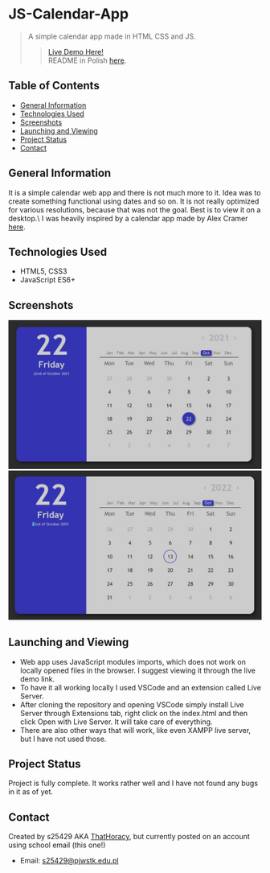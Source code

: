 # JS-Calendar-App
> A simple calendar app made in HTML CSS and JS.
>> [Live Demo Here!]()\
>> README in Polish [here](./README.pl.md).

## Table of Contents
* [General Information](#general-information)
* [Technologies Used](#technologies-used)
* [Screenshots](#screenshots)
* [Launching and Viewing](#launching-and-viewing)
* [Project Status](#project-status)
* [Contact](#contact)

## General Information
It is a simple calendar web app and there is not much more to it. Idea was to create something functional using dates and so on. It is not really optimized for various resolutions, because that was not the goal. Best is to view it on a desktop.\ 
I was heavily inspired by a calendar app made by Alex Cramer [here](https://freefrontend.com/assets/img/css-calendars/calendar-6.png).

## Technologies Used
- HTML5, CSS3
- JavaScript ES6+

## Screenshots
![Image-1](./imgs/img1.jpg?raw=true)
![Image-2](./imgs/img2.jpg?raw=true)

## Launching and Viewing
- Web app uses JavaScript modules imports, which does not work on locally opened files in the browser. I suggest viewing it through the live demo link.
- To have it all working locally I used VSCode and an extension called Live Server. 
- After cloning the repository and opening VSCode simply install Live Server through Extensions tab, right click on the index.html and then click Open with Live Server. It will take care of everything.
- There are also other ways that will work, like even XAMPP live server, but I have not used those.

## Project Status
Project is fully complete. It works rather well and I have not found any bugs in it as of yet.

## Contact
Created by s25429 AKA [ThatHoracy](https://github.com/ThatHoracy), but currently posted on an account using school email (this one!)
- Email: s25429@pjwstk.edu.pl
